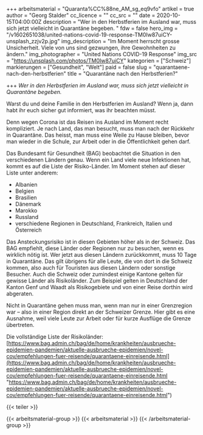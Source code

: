 +++
arbeitsmaterial = "Quaranta%CC%88ne_AM_sg_eq9vfo"
artikel = true
author = "Georg Stalder"
cc_licence = ""
cc_src = ""
date = 2020-10-15T04:00:00Z
description = "Wer in den Herbstferien im Ausland war, muss sich jetzt vielleicht in Quarantäne begeben.  "
fdw = false
hero_img = "/v1602651038/united-nations-covid-19-response-TM0Iw87uiCY-unsplash_zzjv2p.jpg"
img_description = "Im Moment herrscht grosse Unsicherheit. Viele von uns sind gezwungen, ihre Gewohnheiten zu ändern."
img_photographer = "United Nations COVID-19 Response"
img_src = "https://unsplash.com/photos/TM0Iw87uiCY"
kategorien = ["Schweiz"]
markierungen = ["Gesundheit", "Welt"]
paid = false
slug = "quarantaene-nach-den-herbstferien"
title = "Quarantäne nach den Herbstferien?"

+++
_Wer in den Herbstferien im Ausland war, muss sich jetzt vielleicht in Quarantäne begeben._

Warst du und deine Familie in den Herbstferien im Ausland? Wenn ja, dann habt ihr euch sicher gut informiert, was ihr beachten müsst.

Denn wegen Corona ist das Reisen ins Ausland im Moment recht kompliziert. Je nach Land, das man besucht, muss man nach der Rückkehr in Quarantäne. Das heisst, man muss eine Weile zu Hause bleiben, bevor man wieder in die Schule, zur Arbeit oder in die Öffentlichkeit gehen darf.

Das Bundesamt für Gesundheit (BAG) beobachtet die Situation in den verschiedenen Ländern genau. Wenn ein Land viele neue Infektionen hat, kommt es auf die Liste der Risiko-Länder. Im Moment stehen auf dieser Liste unter anderem:

* Albanien
* Belgien
* Brasilien
* Dänemark
* Marokko
* Russland
* verschiedene Regionen in Deutschland, Frankreich, Italien und Österreich

Das Ansteckungsrisiko ist in diesen Gebieten höher als in der Schweiz. Das BAG empfiehlt, diese Länder oder Regionen nur zu besuchen, wenn es wirklich nötig ist. Wer jetzt aus diesen Ländern zurückkommt, muss 10 Tage in Quarantäne. Das gilt übrigens für alle Leute, die von dort in die Schweiz kommen, also auch für Touristen aus diesen Ländern oder sonstige Besucher. Auch die Schweiz oder zumindest einige Kantone gelten für gewisse Länder als Risikoländer. Zum Beispiel gelten in Deutschland der Kanton Genf und Waadt als Risikogebiete und von einer Reise dorthin wird abgeraten.

Nicht in Quarantäne gehen muss man, wenn man nur in einer Grenzregion war – also in einer Region direkt an der Schweizer Grenze. Hier gibt es eine Ausnahme, weil viele Leute zur Arbeit oder für kurze Ausflüge die Grenze übertreten.

Die vollständige Liste der Risikoländer: [https://www.bag.admin.ch/bag/de/home/krankheiten/ausbrueche-epidemien-pandemien/aktuelle-ausbrueche-epidemien/novel-cov/empfehlungen-fuer-reisende/quarantaene-einreisende.html](https://www.bag.admin.ch/bag/de/home/krankheiten/ausbrueche-epidemien-pandemien/aktuelle-ausbrueche-epidemien/novel-cov/empfehlungen-fuer-reisende/quarantaene-einreisende.html "https://www.bag.admin.ch/bag/de/home/krankheiten/ausbrueche-epidemien-pandemien/aktuelle-ausbrueche-epidemien/novel-cov/empfehlungen-fuer-reisende/quarantaene-einreisende.html")

{{< teiler >}}

{{< arbeitsmaterial-group >}}
{{< arbeitsmaterial >}}
{{< /arbeitsmaterial-group >}}
